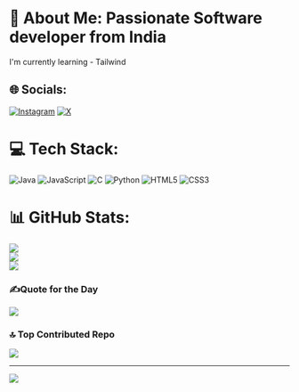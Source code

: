 # 💫 About Me:   Passionate Software developer from India
I'm currently learning - Tailwind


## 🌐 Socials:
[![Instagram](https://img.shields.io/badge/Instagram-%23E4405F.svg?logo=Instagram&logoColor=white)](https://instagram.com/samith_s_) [![X](https://img.shields.io/badge/X-black.svg?logo=X&logoColor=white)](https://x.com/samith17118) 

# 💻 Tech Stack:
![Java](https://img.shields.io/badge/java-%23ED8B00.svg?style=for-the-badge&logo=openjdk&logoColor=white) ![JavaScript](https://img.shields.io/badge/javascript-%23323330.svg?style=for-the-badge&logo=javascript&logoColor=%23F7DF1E) ![C](https://img.shields.io/badge/c-%2300599C.svg?style=for-the-badge&logo=c&logoColor=white) ![Python](https://img.shields.io/badge/python-3670A0?style=for-the-badge&logo=python&logoColor=ffdd54) ![HTML5](https://img.shields.io/badge/html5-%23E34F26.svg?style=for-the-badge&logo=html5&logoColor=white) ![CSS3](https://img.shields.io/badge/css3-%231572B6.svg?style=for-the-badge&logo=css3&logoColor=white)
# 📊 GitHub Stats:
![](https://github-readme-stats.vercel.app/api?username=samithspalan&theme=dark&hide_border=false&include_all_commits=true&count_private=false)<br/>
![](https://github-readme-streak-stats.herokuapp.com/?user=samithspalan&theme=dark&hide_border=false)<br/>
![](https://github-readme-stats.vercel.app/api/top-langs/?username=samithspalan&theme=dark&hide_border=false&include_all_commits=true&count_private=false&layout=compact)

### ✍️Quote for the Day
![](https://quotes-github-readme.vercel.app/api?type=horizontal&theme=radical)

### 🔝 Top Contributed Repo
![](https://github-contributor-stats.vercel.app/api?username=samithspalan&limit=5&theme=blue&combine_all_yearly_contributions=true)

---
[![](https://visitcount.itsvg.in/api?id=samithspalan&icon=0&color=0)](https://visitcount.itsvg.in)

<!-- Proudly created with GPRM ( https://gprm.itsvg.in ) -->

